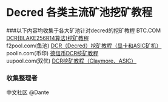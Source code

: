 # Decred 各类主流矿池挖矿教程

###以下内容均收集于各大矿池针对decred的挖矿教程
BTC.COM [DCR(BLAKE256R14算法)挖矿教程](https://help.pool.btc.com/hc/zh-cn/sections/360003020771-DCR-BLAKE256R14%E7%AE%97%E6%B3%95-) <br/>
f2pool.com(鱼池)  [DCR（Decred）挖矿教程（显卡和ASIC矿机）](https://blog.f2pool.com/zh/mining-tutorial/dcr) <br/>
poolin.com(币印)  [德信币DCR挖矿教程](https://help.poolin.com/hc/zh-cn/sections/360001168172-%E5%BE%B7%E4%BF%A1%E5%B8%81DCR%E6%8C%96%E7%9F%BF%E6%95%99%E7%A8%8B) <br/>
uupool.com(双优)  [DCR挖矿教程（Claymore、ASIC）](https://uupool.cn/course#DCR) <br/>



### 收集整理者 
中文社区 @Dante
 
 
